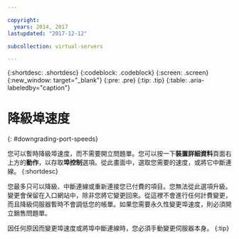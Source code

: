 ```yaml
---

copyright:
  years: 2014, 2017
lastupdated: "2017-12-12"

subcollection: virtual-servers

---
```


{:shortdesc: .shortdesc}
{:codeblock: .codeblock}
{:screen: .screen}
{:new_window: target="_blank"}
{:pre: .pre}
{:tip: .tip}
{:table: .aria-labeledby="caption"}

# 降級埠速度
{: #downgrading-port-speeds}

您可以暫時降級埠速度，而不需要開立問題單。您可以按一下**裝置詳細資料**頁面右上方的**動作**，以存取**埠控制**選項。從此畫面中，選取您需要的速度，或將它中斷連線。
{:shortdesc}

您最多只可以降級、中斷連線或重新連接您已付費的項目。您無法從此選項升級。變更會保留在入口網站中，除非您將它變更回來。從這裡不會進行任何計費變更，而且降級伺服器暫時不會調低您的帳單。如果您需要永久性變更埠速度，則必須開立銷售問題單。

因任何原因而變更埠速度或將埠中斷連線時，您必須手動變更伺服器本身。
{:tip}
